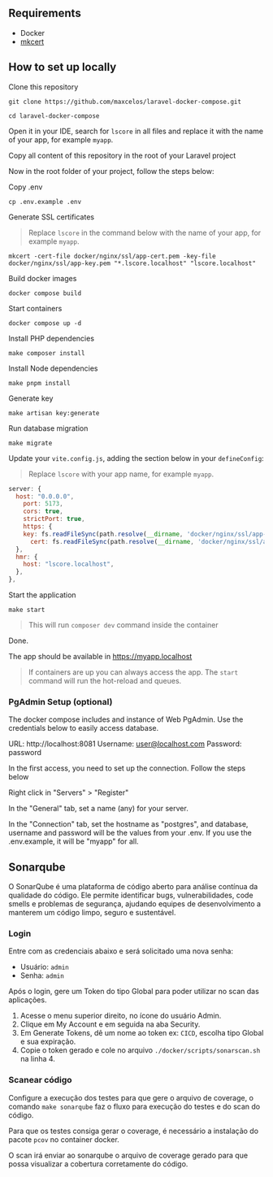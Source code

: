 ## Requirements

- Docker
- [mkcert](https://github.com/FiloSottile/mkcert)

## How to set up locally

Clone this repository

```shell
git clone https://github.com/maxcelos/laravel-docker-compose.git

cd laravel-docker-compose
```

Open it in your IDE, search for `lscore` in all files and replace it with the name of your app, for example `myapp`.

Copy all content of this repository in the root of your Laravel project

Now in the root folder of your project, follow the steps below:

Copy .env

```shell
cp .env.example .env
```

Generate SSL certificates

> Replace `lscore` in the command below with the name of your app, for example `myapp`.

```shell
mkcert -cert-file docker/nginx/ssl/app-cert.pem -key-file docker/nginx/ssl/app-key.pem "*.lscore.localhost" "lscore.localhost"
```

Build docker images

```shell
docker compose build
```

Start containers

```shell
docker compose up -d
```

Install PHP dependencies

```shell
make composer install
```

Install Node dependencies

```shell
make pnpm install
```

Generate key

```shell
make artisan key:generate
```

Run database migration

```shell
make migrate
```

Update your `vite.config.js`, adding the section below in your `defineConfig`:

> Replace `lscore` with your app name, for example `myapp`.

```js
server: {
  host: "0.0.0.0",
    port: 5173,
    cors: true,
    strictPort: true,
    https: {
    key: fs.readFileSync(path.resolve(__dirname, 'docker/nginx/ssl/app-key.pem')),
      cert: fs.readFileSync(path.resolve(__dirname, 'docker/nginx/ssl/app-cert.pem')),
  },
  hmr: {
    host: "lscore.localhost",
  },
},
```

Start the application

```shell
make start
```

> This will run `composer dev` command inside the container

Done.

The app should be available in https://myapp.localhost

> If containers are up you can always access the app.
> The `start` command will run the hot-reload and queues.

### PgAdmin Setup (optional)

The docker compose includes and instance of Web PgAdmin. Use the credentials below to
easily access database.

URL: http://localhost:8081
Username: user@localhost.com
Password: password

In the first access, you need to set up the connection. Follow the steps below

Right click in "Servers" > "Register"

In the "General" tab, set a name (any) for your server.

In the "Connection" tab, set the hostname as "postgres", and database, username and password will be
the values from your .env. If you use the .env.example, it will be "myapp" for all.

## Sonarqube

O SonarQube é uma plataforma de código aberto para análise contínua da qualidade do código. Ele permite identificar bugs, vulnerabilidades, code smells e problemas de segurança, ajudando equipes de desenvolvimento a manterem um código limpo, seguro e sustentável.

### Login

Entre com as credenciais abaixo e será solicitado uma nova senha:

- Usuário: `admin`
- Senha: `admin`

Após o login, gere um Token do tipo Global para poder utilizar no scan das aplicações.

1. Acesse o menu superior direito, no ícone do usuário Admin.
1. Clique em My Account e em seguida na aba Security.
1. Em Generate Tokens, dê um nome ao token ex: `CICD`, escolha tipo Global e sua expiração.
1. Copie o token gerado e cole no arquivo `./docker/scripts/sonarscan.sh` na linha 4.

### Scanear código

Configure a execução dos testes para que gere o arquivo de coverage, o comando `make sonarqube` faz o fluxo para execução do testes e do scan do código.

Para que os testes consiga gerar o coverage, é necessário a instalação do pacote `pcov` no container docker.

O scan irá enviar ao sonarqube o arquivo de coverage gerado para que possa visualizar a cobertura corretamente do código.
